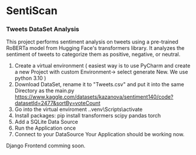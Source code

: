 # SentiScan

### Tweets DataSet Analysis

This project performs sentiment analysis on tweets using a pre-trained RoBERTa model from Hugging Face's transformers library. It analyzes the sentiment of tweets to categorize them as positive, negative, or neutral.

1. Create a virtual environment ( easiest way is to use PyCharm and create a new Project with custom Environment-> select generate New. We use python 3.10 )
2. Download DataSet, rename it to "Tweets.csv" and put it into the same Directory as the main.py
   https://www.kaggle.com/datasets/kazanova/sentiment140/code?datasetId=2477&sortBy=voteCount
3. Go into the virtual enviroment
   .\.venv\Scripts\activate
4. Install packages: pip install transformers scipy pandas torch
5. Add a SQLite Data Source
6. Run the Application once
7. Connect to your DataSource
   Your Application should be working now.

Django Frontend comming soon.
